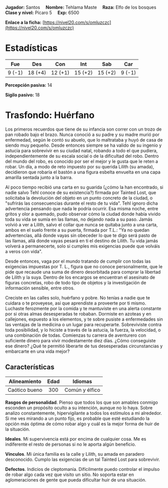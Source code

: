 **Jugador:** Santos  &emsp;**Nombre:** Tehlama Maste &emsp;**Raza:** Elfo de los bosques &emsp;**Clase y nivel:** Pícaro 5 &emsp;**Exp:** 6500

**Enlace a la ficha:** [https://nivel20.com/s/omluzczc](https://nivel20.com/s/omluzczc)

# Estadísticas

| Fue     | Des     | Con     | Int    | Sab     | Car    |
|---------|---------|---------|--------|---------|--------|
| 9 (-1) | 18 (+4) | 12 (+1) | 15 (+2) | 15 (+2) | 9 (-1) |

**Percepción pasiva:** 14

**Sigilo pasivo:** 18

# Trasfondo: Huérfano

Los primeros recuerdos que tiene de su infancia son correr con un trozo de pan robado bajo el brazo. Nunca conoció a su padre y su madre murió por enfermedad, según le contó su abuelo, que lo maltrataba y huyó de casa de siendo muy pequeño. Desde entonces siempre se ha valido de su ingenio y astucia para sobrevivir en su ciudad natal, robando a todo el que pudiera, independientemente de su escala social o de la dificultad del robo. Dentro del mundo del robo, es conocido por ser el mejor y le gusta que le reten a robar. Un día, a modo de reto impuesto por su querida Lilith (su amada), decidieron que robaría el bastón a una figura esbelta envuelta en una capa amarilla sentada junto a la barra.

Al poco tiempo recibió una carta en su guarida (¿cómo la han encontrado, si nadie salvo Tehl conoce de su existencia?) firmada por Tainted Lost, que solicitaba la devolución del objeto en un punto concreto de la ciudad, o "sufrirás las consecuencias durante el resto de tu vida". Tehl ignoro dicha advertencia pensando que nada le podría ocurrir. Esa misma noche, entre gritos y olor a quemado, pudo observar cómo la ciudad donde había vivido toda su vida se sumía en las llamas, no dejando nada a su paso. Jamás volvió a ver a Lilith, salvo el collar que nunca se quitaba junto a una carta, ambos en el suelo frente a su puerta, firmada por T.L.: "Ya no quedan advertencias, allá donde vayas sin obeceder lo que te digo será pasto de las llamas, allá donde vayas pesará en ti el destino de Lilith. Tu vida jamás volverá a permanecerte, solo si cumples mis exigencias puede que volváis a veros con vida".

Desde entonces, vaga por el mundo tratando de cumplir con todas las exigencias impuestas por T. L., figura que no conoce personalmente, que le pide que recaude una suma de dinero desorbitada para comprar la libertad de Lilith y la suya. Dentro de los encargos se encuentran el asesinato de figuras concretas, robo de todo tipo de objetos y la investigación de información sensible, entre otros.

Creciste en las calles solo, huérfano y pobre. No tenías a nadie que te cuidara o te proveyese, así que aprendiste a proveerte por ti mismo. Luchaste ferozmente por la comida y te mantuviste en una alerta constante por si otras almas desesperadas te robaban. Dormiste en azoteas y en callejones, expuesto a los elementos, y te sobre pusiste a enfermedades sin las ventajas de la medicina o un lugar para recuperarte. Sobreviviste contra toda posibilidad, y lo hiciste a través de la astucia, la fuerza, la velocidad, o una combinación de todas. Comienzas tu carrera de aventurero con suficiente dinero para vivir modestamente diez días. ¿Cómo conseguiste ese dinero? ¿Qué te permitió liberarte de tus desesperadas circunstancias y embarcarte en una vida mejor?

## Características

| Alineamiento | Edad | Idiomas |
|:---------:|:---------:|:---------:|
| Caótico bueno | 300 | Común y élfico |

**Rasgos de personalidad**. Pienso que todos los que son amables conmigo esconden un propósito oculto a su intención, aunque no lo haya. Sobre analizo constantemente, hipervigilante a todos los estímulos a mi alrededor. Si me ves mirando a un punto fijo, es probable que esté estudiando la opción más óptima de cómo robar algo y cuál es la mejor forma de huir de la situación.

**Ideales**. Mi supervivencia está por encima de cualquier cosa. Me es indiferente el resto de personas si no le aporta algún beneficio.

**Vínculos**. Mi única familia es la calle y Lilith, su amada en paradero desconocido. Cumplo las exigencias de un tal Tainted Lost para sobrevivir.

**Defectos**. Indicios de cleptomanía. Difícilmente puedo controlar el impulso de robar algo cada vez que visito un sitio. No soporta estar en aglomeraciones de gente que pueda dificultar huir de una situación.